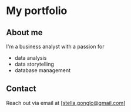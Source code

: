 # My portfolio
## About me
I'm a business analyst with a passion for 
- data analysis
- data storytelling
- database management

## Contact
Reach out via email at [stella.gonglc@gmail.com]

